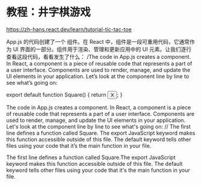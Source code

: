 # 教程：井字棋游戏
https://zh-hans.react.dev/learn/tutorial-tic-tac-toe

App.js 的代码创建了一个 组件。在 React 中，组件是一段可重用代码，它通常作为 UI 界面的一部分。组件用于渲染、管理和更新应用中的 UI 元素。让我们逐行查看这段代码，看看发生了什么：
/The code in App.js creates a component. In React, a component is a piece of reusable code that represents a part of a user interface. Components are used to render, manage, and update the UI elements in your application. Let’s look at the component line by line to see what’s going on:

export default function Square() {
  return <button className="square">X</button>;
}

The code in App.js creates a component. In React, a component is a piece of reusable code that represents a part of a user interface. Components are used to render, manage, and update the UI elements in your application. Let's look at the component line by line to see what's going on:
//
The first line defines a function called Square. The export JavaScript keyword makes this function accessible outside of this file. The default keyword tells other files using your code that it’s the main function in your file.

The first line defines a function called Square.The export JavaScript keyword makes this function accessible outside of this file. The default keyword tells other files using your code that it's the main function in your file.

